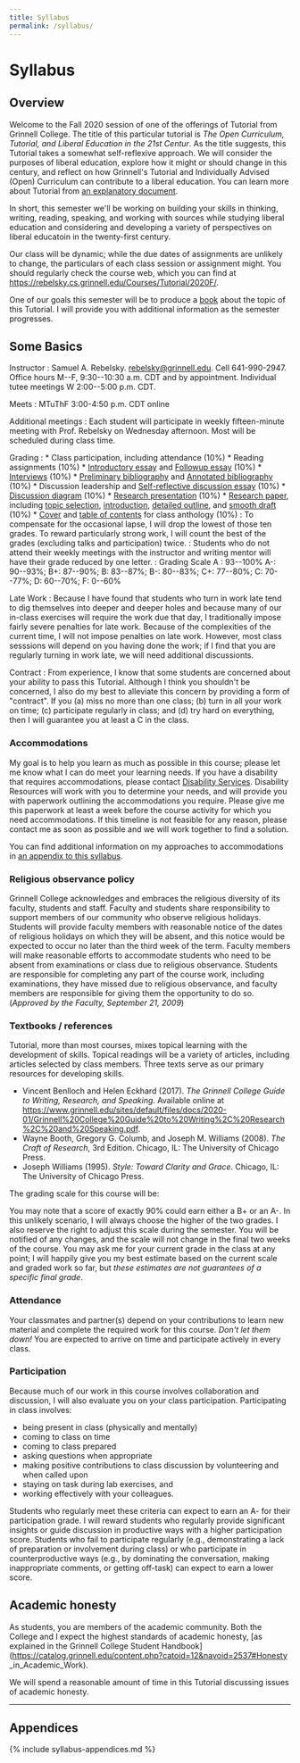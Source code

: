 ```yaml
---
title: Syllabus
permalink: /syllabus/
---
```

# Syllabus

## Overview

Welcome to the Fall 2020 session of one of the offerings of Tutorial from Grinnell College. The title of this particular tutorial is _The Open Curriculum, Tutorial, and Liberal Education in the 21st Centur_. As the title suggests, this Tutorial takes a somewhat self-reflexive approach.  We will consider the purposes of liberal education, explore how it might or should change in this century, and reflect on how Grinnell's Tutorial and Individually Advised (Open) Curriculum can contribute to a liberal education.  You can learn more about Tutorial from [an explanatory document](../handouts/tutorial).

In short, this semester we'll be working on building your skills in thinking, writing, reading, speaking, and working with sources while studying liberal education and considering and developing a variety of perspectives on liberal educatoin in the twenty-first century.

Our class will be dynamic; while the due dates of assignments are unlikely
to change, the particulars of each class session or assignment might.  You
should regularly check the course web, which you can find at 
<https://rebelsky.cs.grinnell.edu/Courses/Tutorial/2020F/>.

One of our goals this semester will be to produce a [book](../handouts/book)
about the topic of this Tutorial.  I will provide you with additional
information as the semester progresses.

## Some Basics

Instructor
  : Samuel A. Rebelsky.  <rebelsky@grinnell.edu>.  Cell 641-990-2947.
    Office hours M--F, 9:30--10:30 a.m. CDT and by appointment.  Individual 
    tutee meetings W 2:00--5:00 p.m. CDT.

Meets
  : MTuThF 3:00-4:50 p.m. CDT online

Additional meetings
  : Each student will participate in weekly fifteen-minute meeting with Prof. Rebelsky on Wednesday afternoon.  Most will be scheduled during class time.

Grading
  : * Class participation, including attendance (10%)
    * Reading assignments (10%)
    * [Introductory essay](../assignments/writing-01) and
      [Followup essay](../assignments/writing-02) (10%)
    * [Interviews](../assignments/writing-03) (10%)
    * [Preliminary bibliography](../assignments/misc-04) and
      [Annotated bibliography](../assignments/writing-04) (10%)
    * Discussion leadership and [Self-reflective discussion essay](../assignments/writing-06) (10%)
    * [Discussion diagram](../assignments/misc-05) (10%)
    * [Research presentation](../assignments/misc-08) (10%)
    * [Research paper](../assignments/writing-0*), including [topic selection](../assignments/misc-06), [introduction](../assignments/writing-05), [detailed outline](../assignments/misc-05), and [smooth draft](../assignments/writing-07) (10%)
    * [Cover](../assignments/misc-09) and [table of contents](../assignments/misc-10) for class anthology (10%)
  : To compensate for the occasional lapse, I will drop the lowest of those ten grades. To reward particularly strong work, I will count the best of the grades (excluding talks and participation) twice.
  : Students who do not attend their weekly meetings with the instructor and writing mentor will have their grade reduced by one letter.
  : Grading Scale A : 93--100%
    A-: 90--93%;
    B+: 87--90%;
    B: 83--87%;
    B-: 80--83%;
    C+: 77--80%;
    C: 70--77%;
    D: 60--70%;
    F: 0--60%

Late Work
  : Because I have found that students who turn in work late tend to dig themselves into deeper and deeper holes and because many of our in-class exercises will require the work due that day, I traditionally impose fairly severe penalties for late work.  Because of the complexities of the current time, I will not impose penalties on late work.  However, most class sesssions will depend on you having done the work; if I find that you are regularly turning in work late, we will need additional discussionts.

Contract
  : From experience, I know that some students are concerned about your ability to pass this Tutorial. Although I think you shouldn't be concerned, I also do my best to alleviate this concern by providing a form of "contract". If you (a) miss no more than one class; (b) turn in all your work on time; (c) participate regularly in class; and (d) try hard on everything, then I will guarantee you at least a C in the class.

### Accommodations

My goal is to help you learn as much as possible in this course;
please let me know what I can do meet your learning needs. If you
have a disability that requires accommodations, please contact [Disability
Services](https://www.grinnell.edu/about/offices-services/accessibility-disability/disability-services).
Disability Resources will work with you to determine your needs,
and will provide you with paperwork outlining the accommodations you
require. Please give me this paperwork at least a week before the course
activity for which you need accommodations. If this timeline is not
feasible for any reason, please contact me as soon as possible and we
will work together to find a solution.

You can find additional information on my approaches to
accommodations in [an appendix to this syllabus](../syllabus/accommodations).

### Religious observance policy

Grinnell College acknowledges and embraces the religious diversity of its faculty, students and staff.  Faculty and students share responsibility to support members of our community who observe religious holidays.  Students will provide faculty members with reasonable notice of the dates of religious holidays on which they will be absent, and this notice would be expected to occur no later than the third week of the term.  Faculty members will make reasonable efforts to accommodate students who need to be absent from examinations or class due to religious observance.  Students are responsible for completing any part of the course work, including examinations, they have missed due to religious observance, and faculty members are responsible for giving them the opportunity to do so.  (_Approved by the Faculty, September 21, 2009_)

### Textbooks / references

Tutorial, more than most courses, mixes topical learning with the
development of skills.  Topical readings will be a variety of articles,
including articles selected by class members.  Three texts serve as
our primary resources for developing skills.

* Vincent Benlloch and Helen Eckhard (2017).  _The Grinnell College
  Guide to Writing, Research, and Speaking_.  Available online at
  <https://www.grinnell.edu/sites/default/files/docs/2020-01/Grinnell%20College%20Guide%20to%20Writing%2C%20Research%2C%20and%20Speaking.pdf>.
* Wayne Booth, Gregory G. Columb, and Joseph M. Williams (2008).  _The
  Craft of Research_, 3rd Edition.  Chicago, IL: The University of Chicago
  Press.
* Joseph Williams (1995). _Style: Toward Clarity and Grace_.
  Chicago, IL: The University of Chicago Press.

The grading scale for this course will be:


You may note that a score of exactly 90% could earn either a B+ or an A-. In
this unlikely scenario, I will always choose the higher of the two grades. I
also reserve the right to adjust this scale during the semester. You will be
notified of any changes, and the scale will not change in the final two weeks
of the course. You may ask me for your current grade in the class at any point;
I will happily give you my best estimate based on the current scale and graded
work so far, but *these estimates are not guarantees of a specific final grade*.

### Attendance

Your classmates and partner(s) depend on your contributions to learn
new material and complete the required work for this course. *Don't let
them down!* You are expected to arrive on time and participate actively
in every class.

### Participation

Because much of our work in this course involves collaboration and discussion, 
I will also evaluate you on your class participation.
Participating in class involves:

 - being present in class (physically and mentally)
 - coming to class on time
 - coming to class prepared
 - asking questions when appropriate
 - making positive contributions to class discussion by volunteering and when called upon
 - staying on task during lab exercises, and
 - working effectively with your colleagues.

Students who regularly meet these criteria can expect to earn an A- for
their participation grade. I will reward students who regularly provide
significant insights or guide discussion in productive ways with a higher
participation score. Students who fail to participate regularly (e.g.,
demonstrating a lack of preparation or involvement during class)
or who participate in counterproductive ways (e.g., by dominating the
conversation, making inappropriate comments, or getting off-task) can
expect to earn a lower score.

## Academic honesty

As students, you are members of the academic community. Both the College and I
expect the highest standards of academic honesty, [as explained in the Grinnell
College Student
Handbook](https://catalog.grinnell.edu/content.php?catoid=12&navoid=2537#Honesty
_in_Academic_Work).

We will spend a reasonable amount of time in this Tutorial discussing 
issues of academic honesty.

---

## Appendices

{% include syllabus-appendices.md %}
